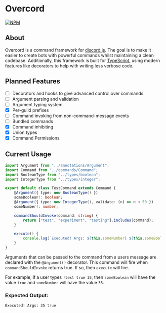 # Overcord

[![NPM](https://nodei.co/npm/<package>.png)](https://npmjs.org/package/@frasermcc/overcord)
## About
Overcord is a command framework for [discord.js](https://discord.js.org/#/). The
goal is to make it easier to create bots with powerful commands whilst
maintaining a clean codebase. Additionally, this framework is built for
[TypeScript](https://www.typescriptlang.org/), using modern features like
decorators to help with writing less verbose code.

## Planned Features
- [ ] Decorators and hooks to give advanced control over commands.
- [ ] Argument parsing and validation
- [ ] Argument typing system
- [x] Per-guild prefixes
- [ ] Command invoking from non-command-message events
- [ ] Bundled commands
- [x] Command inhibiting
- [x] Union types
- [x] Command Permissions

## Current Usage

```ts
import Argument from "../annotations/Argument";
import Command from "../commands/Command";
import BooleanType from "../types/boolean";
import IntegerType from "../types/integer";

export default class TestCommand extends Command {
    @Argument({ type: new BooleanType() })
    someBoolean!: boolean;
    @Argument({ type: new IntegerType(), validate: (n) => n < 50 })
    someNumber!: number;

    commandShouldInvoke(command: string) {
        return ["test", "experiment", "testing"].includes(command);
    }

    execute() {
        console.log(`Executed! Args: ${this.someNumber} ${this.someBoolean}`);
    }
}
```
Arguments that can be passed to the command from a users message are declared with the `@Argument()` decorator. This command will fire when `commandShouldInvoke` returns true. If so, then `execute` will fire.

For example, if a user types `!test true 35`, then `someBoolean` will have the value `true` and `someNumber` will have the value `35`.

### Expected Output:
```
Executed! Args: 35 true
```